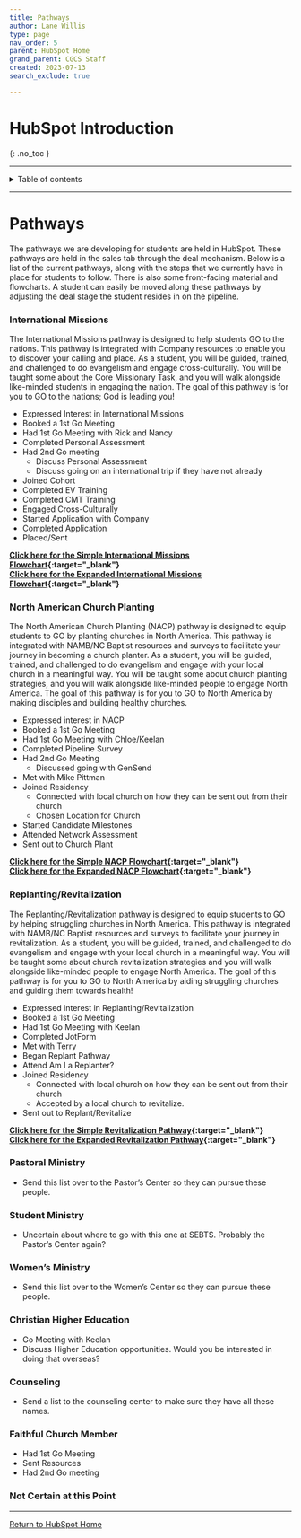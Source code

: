 ```yaml
---
title: Pathways
author: Lane Willis
type: page
nav_order: 5
parent: HubSpot Home
grand_parent: CGCS Staff
created: 2023-07-13
search_exclude: true

---
```


# HubSpot Introduction
{: .no_toc }

---

<details closed markdown="block">
  <summary>
    Table of contents
  </summary>
  {: .text-delta }
1. TOC
{:toc}
</details>

---

# Pathways

The pathways we are developing for students are held in HubSpot. These pathways are held in the sales tab through the deal mechanism. Below is a list of the current pathways, along with the steps that we currently have in place for students to follow. There is also some front-facing material and flowcharts. A student can easily be moved along these pathways by adjusting the deal stage the student resides in on the pipeline.

### International Missions
The International Missions pathway is designed to help students GO to the nations. This pathway is integrated with Company resources to enable you to discover your calling and place. As a student, you will be guided, trained, and challenged to do evangelism and engage cross-culturally. You will be taught some about the Core Missionary Task, and you will walk alongside like-minded students in engaging the nation. The goal of this pathway is for you to GO to the nations; God is leading you!

* Expressed Interest in International Missions
* Booked a 1st Go Meeting
* Had 1st Go Meeting with Rick and Nancy
* Completed Personal Assessment
* Had 2nd Go meeting
     * Discuss Personal Assessment
     * Discuss going on an international trip if they have not already
* Joined Cohort
* Completed EV Training
* Completed CMT Training
* Engaged Cross-Culturally
* Started Application with Company
* Completed Application
* Placed/Sent

**[Click here for the Simple International Missions Flowchart](/files/pathway-flowcharts/International%20Missions%20Simple.png){:target="_blank"}**  
**[Click here for the Expanded International Missions Flowchart](/files/pathway-flowcharts/International%20Missions%20Expanded.png){:target="_blank"}**

### North American Church Planting
The North American Church Planting (NACP) pathway is designed to equip students to GO by planting churches in North America. This pathway is integrated with NAMB/NC Baptist resources and surveys to facilitate your journey in becoming a church planter. As a student, you will be guided, trained, and challenged to do evangelism and engage with your local church in a meaningful way. You will be taught some about church planting strategies, and you will walk alongside like-minded people to engage North America. The goal of this pathway is for you to GO to North America by making disciples and building healthy churches.

* Expressed interest in NACP
* Booked a 1st Go Meeting
* Had 1st Go Meeting with Chloe/Keelan
* Completed Pipeline Survey
* Had 2nd Go Meeting
     * Discussed going with GenSend
* Met with Mike Pittman
* Joined Residency
     * Connected with local church on how they can be sent out from their church
     * Chosen Location for Church
* Started Candidate Milestones
* Attended Network Assessment
* Sent out to Church Plant

**[Click here for the Simple NACP Flowchart](/files/pathway-flowcharts/NACP%20Simple.png){:target="_blank"}**  
**[Click here for the Expanded NACP Flowchart](/files/pathway-flowcharts/NACP%20Expanded.png){:target="_blank"}**

### Replanting/Revitalization
The Replanting/Revitalization pathway is designed to equip students to GO by helping struggling churches in North America. This pathway is integrated with NAMB/NC Baptist resources and surveys to facilitate your journey in revitalization. As a student, you will be guided, trained, and challenged to do evangelism and engage with your local church in a meaningful way. You will be taught some about church revitalization strategies and you will walk alongside like-minded people to engage North America. The goal of this pathway is for you to GO to North America by aiding struggling churches and guiding them towards health!

* Expressed interest in Replanting/Revitalization
* Booked a 1st Go Meeting
* Had 1st Go Meeting with Keelan
* Completed JotForm
* Met with Terry
* Began Replant Pathway
* Attend Am I a Replanter?
* Joined Residency
     * Connected with local church on how they can be sent out from their church
     * Accepted by a local church to revitalize.
* Sent out to Replant/Revitalize

**[Click here for the Simple Revitalization Pathway](/files/pathway-flowcharts/Revitalization%20Simple.png){:target="_blank"}**  
**[Click here for the Expanded Revitalization Pathway](/files/pathway-flowcharts/Revitalization%20Expanded.png){:target="_blank"}**

### Pastoral Ministry
* Send this list over to the Pastor’s Center so they can pursue these people.

### Student Ministry
* Uncertain about where to go with this one at SEBTS. Probably the Pastor’s Center again?

### Women’s Ministry
* Send this list over to the Women’s Center so they can pursue these people.

### Christian Higher Education
* Go Meeting with Keelan
* Discuss Higher Education opportunities. Would you be interested in doing that overseas?

### Counseling
* Send a list to the counseling center to make sure they have all these names.

### Faithful Church Member
* Had 1st Go Meeting
* Sent Resources
* Had 2nd Go meeting

### Not Certain at this Point

---

[Return to HubSpot Home](/cgcs-staff-information/hubspot/hubspot.html)
